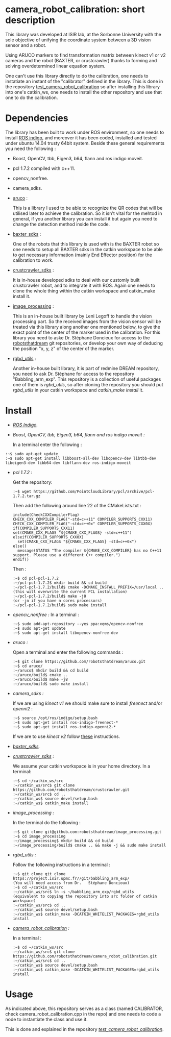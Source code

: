 # camera_robot_calibration: short description

  This library was developed at ISIR lab, at the Sorbonne University with the sole objective of unifying the coordinate system between a 3D vision sensor and a robot. 

  Using ARUCO markers to find transformation matrix between kinect v1 or v2 cameras and the robot (BAXTER, or crustcrawler) thanks to forming and solving overdetermined  linear equation system. 
  
  One can't use this library directly to do the calibration, one needs to instatiate an instant of the "calibrator" defined in the library. This is done in the repository [test_camera_robot_calibration](https://github.com/robotsthatdream/test_camera_robot_calibration.git) so after installing this library into one's catkin_ws, one needs to install the other repository and use that one to do the calibration.

# Dependencies

  The library has been built to work under ROS environment, so one needs to install [ROS indigo](http://wiki.ros.org/indigo/Installation/Ubuntu), and moreover it has been coded, installed and tested under ubuntu 14.04 trusty 64bit system. Beside these general requirements you need the following :
- Boost, OpenCV, tbb, Eigen3, b64, flann and ros indigo moveit.
- pcl 1.7.2 compiled with c++11.
- opencv_nonfree.
- camera_sdks.
- [aruco](https://github.com/robotsthatdream/aruco.git) : 

  This is a library I used to be able to recognize the QR codes that will be utilised later to achieve the calibration. So it isn't vital for the mehtod in general, if you another library you can install it but again you need to change the detection method inside the code.
- [baxter_sdks](http://sdk.rethinkrobotics.com/wiki/Workstation_Setup) : 

  One of the robots that this library is used with is the BAXTER robot so one needs to setup all BAXTER sdks in the catkin workspace to be able to get necessary information (mainly End Effector position) for the calibration to work.
- [crustcrawler_sdks](https://github.com/robotsthatdream/crustcrawler_dream.git) : 
  
  It is in-house developed sdks to deal with our customly built crustcrawler robot, and to integrate it with ROS. Again one needs to clone the whole thing within the catkin workspace and catkin_make install it.
- [image_processing](https://github.com/robotsthatdream/image_processing) : 
  
  This is an in-house built library by Leni Legoff to handle the vision processing part. So the received images from the vision sensor will be treated via this library along another one mentioned below, to give the exact point of the center of the marker used in the calibration. For this library you need to aske Dr. Stéphane Doncieux for access to the [robotsthatdream](https://github.com/robotsthatdream) git repositories, or develop your own way of deducing the position "x, y, z" of the center of the marker.
- [rgbd_utils](https://project.isir.upmc.fr/redmine/projects/babbling_arm_exp/wiki/Install_instructions_for_the_dependencies) :

  Another in-house built library, it is part of redmine DREAM repository, you need to ask Dr. Stéphane for access to the repository "Babbling_arm_exp". This repository is a collection of useful packages one of them is *rgbd_utils*, so after cloning the repository you should put *rgbd_utils* in your catkin workspace and *catkin_make install* it.

# Install
- *[ROS Indigo](http://wiki.ros.org/indigo/Installation/Ubuntu).*
- *Boost, OpenCV, tbb, Eigen3, b64, flann and ros indigo moveit :*

  In a terminal enter the following :
```
:~$ sudo apt-get update
:~$ sudo apt-get install libboost-all-dev libopencv-dev libtbb-dev libeigen3-dev libb64-dev libflann-dev ros-indigo-moveit
```
- *pcl 1.7.2 :*

  Get the repository:
  ```
  :~$ wget https://github.com/PointCloudLibrary/pcl/archive/pcl-1.7.2.tar.gz
  ```
  
  Then add the following around line 22 of the CMakeLists.txt :
  ```
  include(CheckCXXCompilerFlag)
  CHECK_CXX_COMPILER_FLAG("-std=c++11" COMPILER_SUPPORTS_CXX11)
  CHECK_CXX_COMPILER_FLAG("-std=c++0x" COMPILER_SUPPORTS_CXX0X)
  if(COMPILER_SUPPORTS_CXX11)
  set(CMAKE_CXX_FLAGS "${CMAKE_CXX_FLAGS} -std=c++11")
  elseif(COMPILER_SUPPORTS_CXX0X)
    set(CMAKE_CXX_FLAGS "${CMAKE_CXX_FLAGS} -std=c++0x")
  else()
    message(STATUS "The compiler ${CMAKE_CXX_COMPILER} has no C++11 support. Please use a different C++ compiler.")
  endif()
  ```
  Then :
  ```
  :~$ cd pcl-pcl-1.7.2
  :~/pcl-pcl-1.7.2$ mkdir build && cd build
  :~/pcl-pcl-1.7.2/build$ cmake -DCMAKE_INSTALL_PREFIX=/usr/local ..       (this will overwrite the current PCL installation)
  :~/pcl-pcl-1.7.2/build$ make -j8                                   (or -jn if you have n cores processors)
  :~/pcl-pcl-1.7.2/build$ sudo make install
  ```
- *opencv_nonfree :*
  In a terminal :
  ```
  :~$ sudo add-apt-repository --yes ppa:xqms/opencv-nonfree
  :~$ sudo apt-get update
  :~$ sudo apt-get install libopencv-nonfree-dev
  ```
  
- *aruco :*

  Open a terminal and enter the following commands :
  ```
  :~$ git clone https://github.com/robotsthatdream/aruco.git
  :~$ cd aruco/
  :~/aruco$ mkdir build && cd build
  :~/aruco/build$ cmake ..
  :~/aruco/build$ make -j8               
  :~/aruco/build$ sudo make install      
  ```

- *camera_sdks :*
  
  If we are using *kinect v1* we should make sure to install *freenect* and/or *openni2* :
  ```
  :~$ source /opt/ros/indigo/setup.bash
  :~$ sudo apt-get install ros-indigo-freenect-*
  :~$ sudo apt-get install ros-indigo-openni2-*
  ```
  
  If we are to use *kinect v2* follow [these](https://github.com/code-iai/iai_kinect2) instructions.
  
- *[baxter_sdks](http://sdk.rethinkrobotics.com/wiki/Workstation_Setup).*

- *[crustcrawler_sdks](https://github.com/robotsthatdream/crustcrawler_dream.git) :*

  We assume your catkin workspace is in your home directory. In a terminal:
  ```
  :~$ cd ~/catkin_ws/src
  :~/catkin_ws/src$ git clone https://github.com/robotsthatdream/crustcrawler.git
  :~/catkin_ws/src$ cd ..
  :~/catkin_ws$ source devel/setup.bash
  :~/catkin_ws$ catkin_make install
  ```
  
- *image_processing :*

  In the terminal do the following :
  ```
  :~$ git clone git@github.com:robotsthatdream/image_processing.git
  :~$ cd image_processing
  :~/image_processing$ mkdir build && cd build
  :~/image_processing/build$ cmake .. && make -j && sudo make install
  ```

- *rgbd_utils :*
  
   Follow the following instructions in a terminal :
  ```
  :~$ git clone git clone https://project.isir.upmc.fr//git/babbling_arm_exp/                (You will need access from Dr.   Stéphane Doncioux)
  :~$ cd ~/catkin_ws/src
  :~/catkin_ws/src$ ln -s ~/babbling_arm_exp/rgbd_utils                                      (equivalent to copying the repository into src folder of catkin workspace)
  :~/catkin_ws/src$ cd ..
  :~/catkin_ws$ source devel/setup.bash
  :~/catkin_ws$ catkin_make -DCATKIN_WHITELIST_PACKAGES=rgbd_utils install
  ```
  
- *[camera_robot_calibration](https://github.com/robotsthatdream/camera_robot_calibration.git) :*
  
    In a terminal :
    ```
    :~$ cd ~/catkin_ws/src 
    :~/catkin_ws/src$ git clone https://github.com/robotsthatdream/camera_robot_calibration.git
    :~/catkin_ws/src$ cd ..
    :~/catkin_ws$ source devel/setup.bash
    :~/catkin_ws$ catkin_make -DCATKIN_WHITELIST_PACKAGES=rgbd_utils install
    ```
    
# Usage
  As indicated above, this repository serves as a class (named CALIBRATOR, check camera_robot_calibration.cpp in the repo) and one needs to code a node to instantiate the class and use it.
  
  This is done and explained in the repository *[test_camera_robot_calibration](https://github.com/robotsthatdream/test_camera_robot_calibration.git)*.
